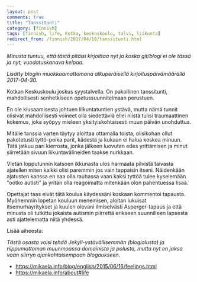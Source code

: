 ```yaml
---
layout: post
comments: true
title: "Tanssitunti"
category: [finnish]
tags: [finnish, life, Kotka, keskuskoulu, talvi, liikunta]
redirect_from: /finnish/2017/04/18/tanssitunti.html
---
```


_Minusta tuntuu, että tästä pitäisi kirjoittaa nyt ja koska git/blogi ei
ole tässä ja nyt, vuodatuskanava kelpaa._

_Lisätty blogiin muokkaamattomana alkuperäisellä kirjoituspäivämäärällä
2017-04-30._

Kotkan Keskuskoulu joskus syystalvella. On pakollinen tanssitunti,
mahdollisesti senhetkiseen opetussuunnitelmaan perustuen.

En ole kiusaamisesta johtuen liikuntatuntien ystävä, mutta nämä tunnit
olisivat mahdollisesti voineet olla siedettäviä ellei niistä tulisi
traumaattinen kokemus, joka syöpyy mieleen yksityiskohtaisesti muun päivän
unohduttua.

Mitälie tanssia varten täytyy aloittaa ottamalla toista, olisikohan ollut
pakotetusti tyttö-poika parit, kädestä ja kukaan ei halua koskea minuun.
Tätä jatkuu pari kierrosta, jonka jälkeen luovutan edes yrittämisen ja
minut siirretään sivuun liikuntavälineiden taakse nurkkaan.

Vietän lopputunnin katsoen ikkunasta ulos harmaata pilvistä taivasta
ajatellen miten kaikki olisi paremmin jos vain tappaisin itseni.
Näidenkään ajatusten kanssa en saa olla rauhassa vaan kaksi tyttöä tulee
kyselemään "ootko autisti" ja yritän olla reagoimatta mitenkään olon
pahentuessa lisää.

Opettajat taas eivät tätä koulua käydessäni koskaan kommentoi tapausta.
Myöhemmin lopetan kouluun menemisen, aloitan lukuisat itsemurhayritykset
ja kuulen olevani ilmiselvästi Asperger-tapaus ja että minusta oli
tutkittu jokaista autismin piirrettä erikseen suunnilleen lapsesta
asti ajattelematta niitä yhdessä.

Lisää aiheesta:

_Tästä osasta voisi tehdä Jekyll-ystävällisemmän (blogialusta) ja
riippumattoman muunmoassa domainista ja polusta, mutta nyt en jaksa vaan
siirryn ajankohtaisempaan blogaukseen._

- https://mikaela.info/blog/english/2015/06/16/feelings.html
- https://mikaela.info/about#life
